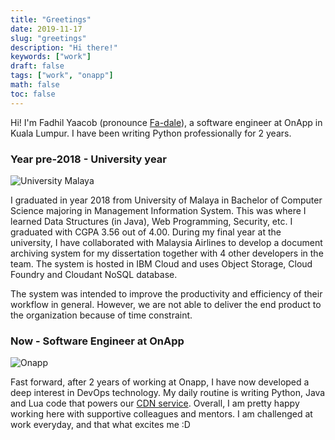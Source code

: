 ```yaml
---
title: "Greetings"
date: 2019-11-17
slug: "greetings"
description: "Hi there!"
keywords: ["work"]
draft: false
tags: ["work", "onapp"]
math: false
toc: false
---
```


Hi! I'm Fadhil Yaacob (pronounce [Fa-dale](https://www.howtopronounce.com/fadale/)), a software engineer at OnApp in Kuala Lumpur. I have been writing Python professionally for 2 years.

### Year pre-2018 - University year

![University Malaya](/blog/1/1-um.png)

I graduated in year 2018 from University of Malaya in Bachelor of Computer Science majoring in Management Information System. This was where I learned Data Structures (in Java), Web Programming, Security, etc. I graduated with CGPA 3.56 out of 4.00. During my final year at the university, I have collaborated with Malaysia Airlines to develop a document archiving system for my dissertation together with 4 other developers in the team. The system is hosted in IBM Cloud and uses Object Storage, Cloud Foundry and Cloudant NoSQL database. 

The system was intended to improve the productivity and efficiency of their workflow in general. However, we are not able to deliver the end product to the organization because of time constraint.

### Now - Software Engineer at OnApp

![Onapp](/blog/1-onapp.png)

Fast forward, after 2 years of working at Onapp, I have now developed a deep interest in DevOps technology. My daily routine is writing Python, Java and Lua code that powers our [CDN service](https://onapp.com/onapp-cdn/). Overall, I am pretty happy working here with supportive colleagues and mentors. I am challenged at work everyday, and that what excites me :D
